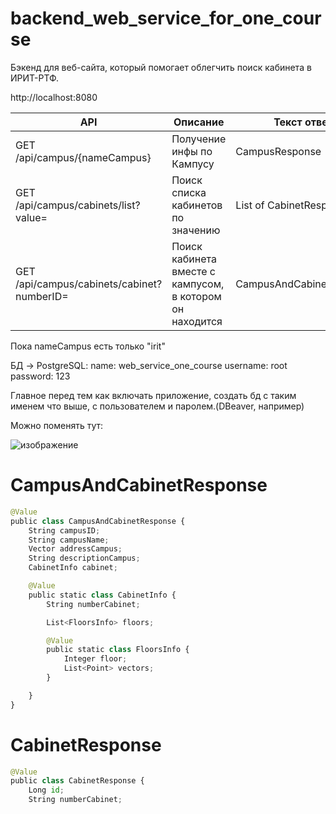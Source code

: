 # backend_web_service_for_one_course
Бэкенд для веб-сайта, который помогает облегчить поиск кабинета в ИРИТ-РТФ. 

http://localhost:8080

| API | Описание | Текст ответа |
| --- | -------- | ------------ |
| GET /api/campus/{nameCampus} | Получение инфы по Кампусу | CampusResponse |
| GET /api/campus/cabinets/list?value= | Поиск списка кабинетов по значению | List of CabinetResponse |
| GET /api/campus/cabinets/cabinet?numberID= | Поиск кабинета вместе с кампусом, в котором он находится | CampusAndCabinetResponse |

Пока nameCampus есть только "irit"

БД -> PostgreSQL:
  name: web_service_one_course
  username: root
  password: 123

Главное перед тем как включать приложение, создать бд с таким именем что выше, с пользователем и паролем.(DBeaver, например)

Можно поменять тут:

![изображение](https://github.com/YaEtoTui/backend_web_service_for_one_course/assets/102538132/d9e2a15c-e437-47a8-ab92-389bfc91c4f7)


# CampusAndCabinetResponse

```py
@Value
public class CampusAndCabinetResponse {
    String campusID;
    String campusName;
    Vector addressCampus;
    String descriptionCampus;
    CabinetInfo cabinet;

    @Value
    public static class CabinetInfo {
        String numberCabinet;

        List<FloorsInfo> floors;

        @Value
        public static class FloorsInfo {
            Integer floor;
            List<Point> vectors;
        }

    }
}
```

# CabinetResponse

```py
@Value
public class CabinetResponse {
    Long id;
    String numberCabinet;

```

